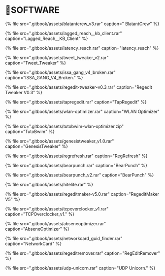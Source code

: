 # 📁SOFTWARE



{% file src=".gitbook/assets/blatantcrew\_v3.rar" caption=" BlatantCrew" %}

{% file src=".gitbook/assets/lagged\_reach\_\_kb\_client.rar" caption="Lagged\_Reach\_\_KB\_Client" %}

{% file src=".gitbook/assets/latency\_reach.rar" caption="latency\_reach" %}

{% file src=".gitbook/assets/tweet\_tweaker\_v2.rar" caption="Tweet\_Tweaker" %}

{% file src=".gitbook/assets/issa\_gang\_v4\_broken.rar" caption="ISSA\_GANG\_V4\_Broken." %}

{% file src=".gitbook/assets/regedit-tweaker-v0.3.rar" caption="Regedit Tweaker V0.3" %}

{% file src=".gitbook/assets/tapregedit.rar" caption="TapRegedit" %}

{% file src=".gitbook/assets/wlan-optimizer.rar" caption="WLAN Optimizer" %}

{% file src=".gitbook/assets/tutobwim-wlan-optimizer.zip" caption="TutoBwim" %}

{% file src=".gitbook/assets/genesistweaker\_v1.0.rar" caption="GenesisTweaker" %}

{% file src=".gitbook/assets/regrefresh.rar" caption="RegRefresh" %}

{% file src=".gitbook/assets/bearpunch.rar" caption="BearPunch" %}

{% file src=".gitbook/assets/bearpunch\_v2.rar" caption="BearPunch" %}

{% file src=".gitbook/assets/hitelite.rar" %}

{% file src=".gitbook/assets/regeditmaker-v5.0.rar" caption="RegeditMaker V5" %}

{% file src=".gitbook/assets/tcpoverclocker\_v1.rar" caption="TCPOverclocker\_v1." %}

{% file src=".gitbook/assets/abseneoptimizer.rar" caption="AbseneOptimizer" %}

{% file src=".gitbook/assets/networkcard\_guid\_finder.rar" caption="NetworkCard" %}

{% file src=".gitbook/assets/regeditremover.rar" caption="RegEditRemover" %}

{% file src=".gitbook/assets/udp-unicorn.rar" caption="UDP Unicorn." %}



